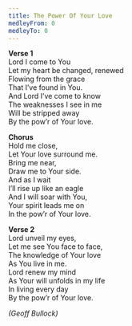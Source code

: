 ```yaml
---
title: The Power Of Your Love
medleyFrom: 0
medleyTo: 0
---
```


**Verse 1**  
Lord I come to You  
Let my heart be changed, renewed  
Flowing from the grace  
That I’ve found in You.  
And Lord I’ve come to know  
The weaknesses I see in me  
Will be stripped away  
By the pow’r of Your love.

**Chorus**  
Hold me close,  
Let Your love surround me.  
Bring me near,  
Draw me to Your side.  
And as I wait  
I’ll rise up like an eagle  
And I will soar with You,  
Your spirit leads me on  
In the pow’r of Your love.

**Verse 2**  
Lord unveil my eyes,  
Let me see You face to face,  
The knowledge of Your love  
As You live in me.  
Lord renew my mind  
As Your will unfolds in my life  
In living every day  
By the pow’r of Your love.

_(Geoff Bullock)_
